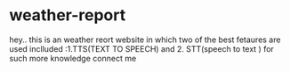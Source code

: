 # weather-report
hey.. this is an weather reort website in which two of the best fetaures are used inclluded :1.TTS(TEXT TO SPEECH) and 2. STT(speech to text ) for such more knowledge connect me
